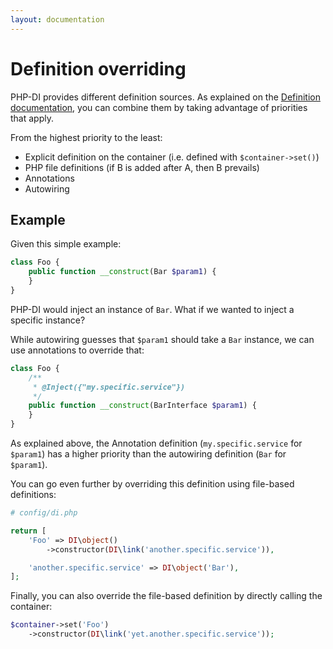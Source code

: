 ```yaml
---
layout: documentation
---
```


# Definition overriding

PHP-DI provides different definition sources. As explained on the [Definition documentation](definition.md),
you can combine them by taking advantage of priorities that apply.

From the highest priority to the least:

- Explicit definition on the container (i.e. defined with `$container->set()`)
- PHP file definitions (if B is added after A, then B prevails)
- Annotations
- Autowiring

## Example

Given this simple example:

```php
class Foo {
    public function __construct(Bar $param1) {
    }
}
```

PHP-DI would inject an instance of `Bar`. What if we wanted to inject a specific instance?

While autowiring guesses that `$param1` should take a `Bar` instance, we can use annotations to override that:

```php
class Foo {
    /**
     * @Inject({"my.specific.service"})
     */
    public function __construct(BarInterface $param1) {
    }
}
```

As explained above, the Annotation definition (`my.specific.service` for `$param1`) has a higher priority
than the autowiring definition (`Bar` for `$param1`).

You can go even further by overriding this definition using file-based definitions:

```php
# config/di.php

return [
    'Foo' => DI\object()
        ->constructor(DI\link('another.specific.service')),

    'another.specific.service' => DI\object('Bar'),
];
```

Finally, you can also override the file-based definition by directly calling the container:

```php
$container->set('Foo')
    ->constructor(DI\link('yet.another.specific.service'));
```
